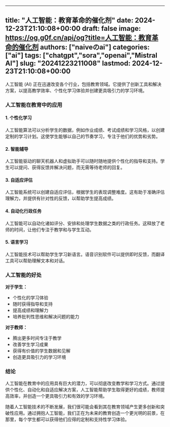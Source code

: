 
---
title: "人工智能：教育革命的催化剂"
date: 2024-12-23T21:10:08+00:00
draft: false
image: https://og.g0f.cn/api/og?title=人工智能：教育革命的催化剂
authors: ["naiveのai"]
categories: ["ai"]
tags: ["chatgpt","sora","openai","Mistral AI"]
slug: "20241223211008"
lastmod: 2024-12-23T21:10:08+00:00
---
人工智能 (AI) 正在迅速改变各个行业，包括教育领域。它提供了创新工具和解决方案，以提高教学效率、个性化学习体验并创建更具吸引力的学习环境。

### 人工智能在教育中的应用

#### 1. 个性化学习

人工智能算法可以分析学生的数据，例如作业成绩、考试成绩和学习风格，以创建定制的学习计划。这使学生能够以自己的节奏学习，专注于他们的优势和劣势。

#### 2. 智能辅导

人工智能驱动的聊天机器人和虚拟助手可以随时随地提供个性化的指导和支持。学生可以提问、获得反馈并解决问题，而无需等待老师的回复。

#### 3. 自适应评估

人工智能系统可以创建自适应评估，根据学生的表现调整难度。这有助于准确评估理解力，并提供有针对性的反馈，以帮助学生提高成绩。

#### 4. 自动化行政任务

人工智能可以自动化诸如评分、安排和处理学生数据之类的行政任务。这释放了老师的时间，让他们专注于教学和与学生互动。

#### 5. 语言学习

人工智能技术可以帮助学生学习新语言。语音识别软件可以提供即时反馈，而翻译工具可以帮助理解文本和对话。

### 人工智能的好处

**对于学生：**

- 个性化的学习体验
- 随时获得指导和支持
- 提高成绩和理解力
- 培养批判性思维和解决问题的能力

**对于教师：**

- 腾出更多时间专注于教学
- 改善学生学习成果
- 获得有价值的学生数据和见解
- 创造更具吸引力的学习环境

### 结论

人工智能在教育中的应用具有巨大的潜力，可以彻底改变教学和学习方式。通过提供个性化、自动化和自适应解决方案，人工智能帮助学生取得更好的成绩，教师提高效率，并创造一个更具吸引力和有效的学习环境。

随着人工智能技术的不断发展，我们很可能会看到其在教育领域产生更多创新和突破性应用。通过拥抱人工智能，我们正在为未来的教育创造一个更光明的前景，在那里，每个学生都可以获得他们应得的定制和支持性学习体验。